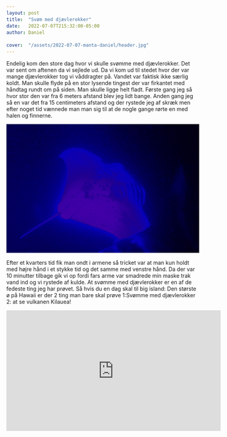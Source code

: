 ```yaml
---
layout: post
title:  "Svøm med djævlerokker"
date:   2022-07-07T215:32:00-05:00
author: Daniel

cover:  "/assets/2022-07-07-manta-daniel/header.jpg"
---
```


Endelig kom den store dag hvor vi skulle svømme med djævlerokker. Det var sent om aftenen da vi sejlede ud. Da vi kom ud til stedet hvor der var mange djævlerokker tog vi våddragter på. Vandet var faktisk ikke særlig koldt. Man skulle flyde på en stor lysende tingest der var firkantet med håndtag rundt om på siden. Man skulle ligge helt fladt. Første gang jeg så hvor stor den var fra 6 meters afstand blev jeg lidt bange. Anden gang jeg så en var det fra 15 centimeters afstand og der rystede jeg af skræk men efter noget tid vænnede man man sig til at de nogle gange rørte en med halen og finnerne. 

<img src="/assets/2022-07-07-manta-daniel/manta1_small.jpg" title="Djævlerokke">

Efter et kvarters tid fik man ondt i armene så tricket var at man kun holdt med højre hånd i et stykke tid og det samme med venstre hånd. Da der var 10 minutter tilbage gik vi op fordi fars arme var smadrede min maske trak vand ind og vi rystede af kulde. At svømme med djævlerokker er en af de  fedeste ting jeg har prøvet. Så hvis du en dag skal til big island: Den største ø på Hawaii er der 2 ting man bare skal prøve 1:Svømme med djævlerokker 2: at se vulkanen Kilauea!

<center>
<iframe width="560" height="315" src="https://www.youtube.com/embed/yPQfeN_AbWw" title="YouTube video player" frameborder="0" allow="accelerometer; autoplay; clipboard-write; encrypted-media; gyroscope; picture-in-picture" allowfullscreen></iframe>
</center>